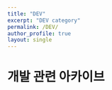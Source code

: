 ```yaml
---
title: "DEV"
excerpt: "DEV category"
permalink: /DEV/
author_profile: true
layout: single 
---
```


# 개발 관련 아카이브

